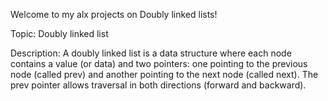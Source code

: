 Welcome to my alx projects on Doubly linked lists!

Topic: Doubly linked list

Description: A doubly linked list is a data structure where each node contains a value (or data) and two pointers: one pointing to the previous node (called prev) and another pointing to the next node (called next).
The prev pointer allows traversal in both directions (forward and backward).
